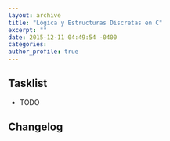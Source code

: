 ```yaml
---
layout: archive
title: "Lógica y Estructuras Discretas en C"
excerpt: ""
date: 2015-12-11 04:49:54 -0400
categories: 
author_profile: true
---
```


## Tasklist

- TODO

## Changelog


